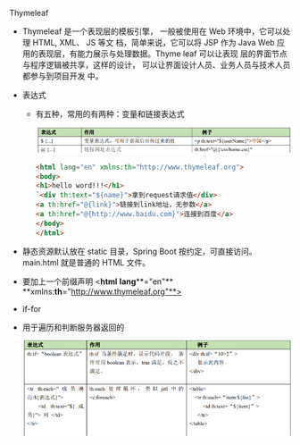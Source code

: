 Thymeleaf

*  Thymeleaf 是一个表现层的模板引擎， 一般被使用在 Web 环境中，它可以处理 HTML, XML、 JS 等文 档，简单来说，它可以将 JSP 作为 Java Web 应用的表现层，有能力展示与处理数据。Thyme leaf 可以让表现 层的界面节点与程序逻辑被共享，这样的设计， 可以让界面设计人员、业务人员与技术人员都参与到项目开发 中。 

* 表达式

  * 有五种，常用的有两种：变量和链接表达式

    ![1714101730433](Thymeleaf.assets/1714101730433.png)

    ```html
    <html lang="en" xmlns:th="http://www.thymeleaf.org">
    <body>
    <h1>hello word!!!</h1>
    `<div th:text="${name}">拿到request请求值</div>
    <a th:href="@{link}">链接到link地址，无参数</a>
    <a th:href="@{http://www.baidu.com}">连接到百度</a>
    </body>
    </html>
    ```

    

*  静态资源默认放在 static 目录，Spring Boot 按约定，可直接访问。main.html 就是普通的 HTML 文件。

*  要加上一个前缀声明 <**html** **lang****="en"** **xmlns:****th****="http://www.thymeleaf.org"**>

*   if-for 

  * 用于遍历和判断服务器返回的

    ![1714111565153](Thymeleaf.assets/1714111565153.png)

    ```java
    
    ```

    

  